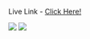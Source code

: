 <p>Live Link - <a href='https://barbaadi-project.netlify.app/'>Click Here!</a></P>
<img src='https://supplier-prod-temp-files.s3.ap-southeast-1.amazonaws.com/products-upload/cataloging/1696854202211/barbaadi-project.netlify.app_iPhoneSE.png'/>
<img src='https://i.postimg.cc/xCBJgVhB/barbaadi-project-netlify-app-i-Phone-SE.png'/>
